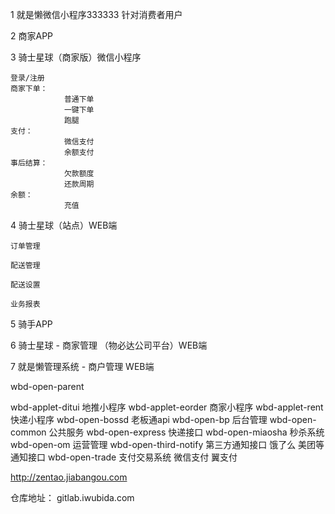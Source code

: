 

1 就是懒微信小程序333333
	针对消费者用户

2 商家APP

3 骑士星球（商家版）微信小程序

	登录/注册
	商家下单：
				普通下单
				一键下单
				跑腿
	支付：
				微信支付
				余额支付
	事后结算：
				欠款额度
				还款周期
	余额：
				充值

4  骑士星球（站点）WEB端


	订单管理

	配送管理

	配送设置

	业务报表

5 骑手APP


6 骑士星球 - 商家管理 （物必达公司平台）WEB端

7 就是懒管理系统 - 商户管理    WEB端



wbd-open-parent

wbd-applet-ditui    地推小程序
wbd-applet-eorder    商家小程序
wbd-applet-rent     快递小程序
wbd-open-bossd     老板通api
wbd-open-bp     后台管理
wbd-open-common   公共服务
wbd-open-express   快递接口
wbd-open-miaosha   秒杀系统
wbd-open-om    运营管理
wbd-open-third-notify  第三方通知接口  饿了么 美团等通知接口
wbd-open-trade   支付交易系统 微信支付 翼支付


http://zentao.jiabangou.com


仓库地址： gitlab.iwubida.com